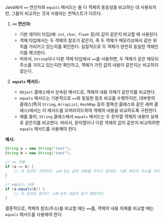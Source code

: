 
Java에서 `==` 연산자와 `equals` 메서드는 둘 다 객체의 동등성을 비교하는 데 사용되지만, 그들이 비교하는 것과 사용되는 컨텍스트가 다르다.

1. **`==` 연산자:**
   - 기본 데이터 타입(예: `int`, `char`, `float` 등)의 값이 같은지 비교할 때 사용된다.
   - 객체 타입에서는 두 객체의 참조가 같은지, 즉 두 객체가 메모리상에서 같은 위치를 가리키고 있는지를 확인한다. 실질적으로 두 객체가 완전히 동일한 객체인지를 체크한다.
   - 따라서, `String`이나 다른 객체 타입에서 `==`를 사용하면, 두 객체가 같은 메모리 주소를 가지고 있는지만 확인하고, 객체가 가진 값의 내용이 같은지는 비교하지 않는다.

2. **`equals` 메서드:**
   - `Object` 클래스에서 상속된 메서드로, 객체의 내용 자체가 같은지를 비교한다.
   - `equals` 메서드는 기본적으로 `==`와 동일한 참조 비교를 수행하지만, 대부분의 클래스(특히 `String`, `ArrayList`, `HashMap` 등의 컬렉션 클래스와 같은 래퍼 클래스)에서는 이 메서드를 오버라이드하여 객체의 내용을 비교하도록 구현한다.
   - 예를 들어, `String` 클래스에서 `equals` 메서드는 두 문자열 객체의 내용이 실제로 같은지를 비교한다. 따라서, 문자열이나 다른 객체의 값이 같은지 비교하려면 `equals` 메서드를 사용해야 한다.

**예시:**
```java
String a = new String("test");
String b = new String("test");

// == 사용
if (a == b) {
    // 이 조건은 거짓이다. a와 b는 같은 내용을 가지고 있지만, 다른 메모리 주소를 가리킨다.
}

// equals 사용
if (a.equals(b)) {
    // 이 조건은 참이다. a와 b의 내용이 같기 때문이다.
}
```

결론적으로, 객체의 참조(주소)를 비교할 때는 `==`를, 객체의 내용 자체를 비교할 때는 `equals` 메서드를 사용해야 한다.